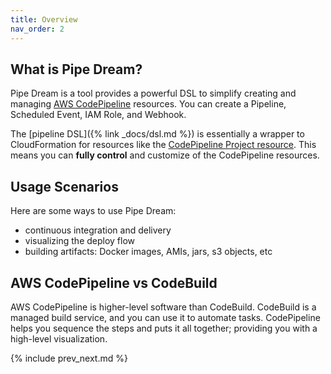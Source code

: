 ```yaml
---
title: Overview
nav_order: 2
---
```


## What is Pipe Dream?

Pipe Dream is a tool provides a powerful DSL to simplify creating and managing [AWS CodePipeline](https://aws.amazon.com/codepipeline/) resources. You can create a Pipeline, Scheduled Event, IAM Role, and Webhook.

The [pipeline DSL]({% link _docs/dsl.md %}) is essentially a wrapper to CloudFormation for resources like the [CodePipeline Project resource](https://docs.aws.amazon.com/AWSCloudFormation/latest/UserGuide/aws-resource-codepipeline-pipeline.html). This means you can **fully control** and customize of the CodePipeline resources.

## Usage Scenarios

Here are some ways to use Pipe Dream:

* continuous integration and delivery
* visualizing the deploy flow
* building artifacts: Docker images, AMIs, jars, s3 objects, etc

## AWS CodePipeline vs CodeBuild

AWS CodePipeline is higher-level software than CodeBuild. CodeBuild is a managed build service, and you can use it to automate tasks. CodePipeline helps you sequence the steps and puts it all together; providing you with a high-level visualization.

{% include prev_next.md %}
